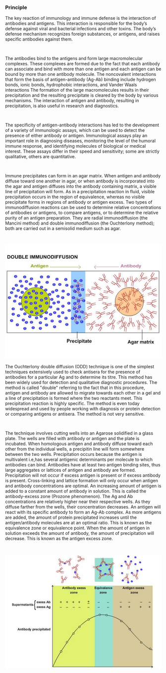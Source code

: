 ### Principle


The key reaction of immunology and immune defense is the interaction of antibodies and antigens.  This interaction  is responsible for the body’s defense against viral and bacterial infections and other toxins.  The body’s defense mechanism  recognizes foreign substances, or antigens, and raises specific antibodies against them.   
 
&nbsp;


The antibodies bind to the antigens and form large macromolecular complexes.  These complexes are formed due to the fact that each antibody can associate and bind with more than one antigen and each antigen can be bound by more than one antibody molecule. The noncovalent interactions that form the basis of antigen-antibody (Ag-Ab) binding include hydrogen bonds, ionic bonds, hydrophobic interactions, and Vander Waals interactions   The formation of the large macromolecules results in their precipitation and the resulting precipitate is cleared by the body by various mechanisms.  The interaction of antigen and antibody, resulting in precipitation, is also useful in research and diagnostics.

&nbsp;


The specificity of antigen-antibody interactions has led to the development of a variety of immunologic assays, which can be used to detect the presence of either antibody or antigen. Immunological assays play an important role in diagnosing diseases, monitoring the level of the humoral immune response, and identifying molecules of biological or medical interest. These assays differ in their speed and sensitivity; some are strictly qualitative, others are quantitative.

&nbsp;


Immune precipitates can form in an agar matrix. When antigen and antibody diffuse toward one another in agar, or when antibody is incorporated into the agar and antigen diffuses into the antibody containing matrix, a visible line of precipitation will form. As in a precipitation reaction in fluid, visible precipitation occurs in the region of equivalence, whereas no visible precipitate forms in regions of antibody or antigen excess. Two types of immunodiffusion reactions can be used to determine relative concentrations of antibodies or antigens, to compare antigens, or to determine the relative purity of an antigen preparation. They are radial immunodiffusion (the Mancini method) and double immunodiffusion (the Ouchterlony method); both are carried out in a semisolid medium such as agar.

&nbsp;

<img src="images/1.jpg" title=""/>


The Ouchterlony double diffusion (ODD) technique is one of the simplest techniques extensively used to check antisera for the presence of antibodies for a particular Ag and to determine its titre. This method has been widely used for detection and qualitative diagnostic procedures.  The method is called "double" referring to the fact that in this procedure, antigen and antibody are allowed to migrate towards each other in a gel and a line of precipitation is formed where the two reactants meet. This precipitation reaction is highly specific. The method is even today widespread and used by people working with diagnosis or protein detection or comparing antigens or antisera. The method is not very sensitive.

&nbsp;


The technique involves cutting wells into an Agarose solidified in a glass plate. The wells are filled with antibody or antigen and the plate is incubated. When homologous antigen and antibody diffuse toward each other from the individual wells, a precipitin line will form somewhere between the two wells. Precipitation occurs because the antigen is multivalent i.e,has several antigenic determinants per molecule to which antibodies can bind. Antibodies have at least two antigen binding sites, thus large aggregates or lattices of antigen and antibody are formed. Precipitation will not occur if excess antigen is present or if excess antibody is present. Cross-linking and lattice formation will only occur when antigen and antibody concentrations are optimal. An increasing amount of antigen is added to a constant amount of antibody in solution. This is called the antibody-excess zone (Prozone phenomenon). The Ag and Ab concentrations are relatively higher near their respective wells. As they diffuse farther from the wells, their concentration decreases. An antigen will react with its specific antibody to form an Ag-Ab complex.  As more antigens are added, the amount of protein precipitated increases until the antigen/antibody molecules are at an optimal ratio. This is known as the equivalence zone or equivalence point. When the amount of antigen in solution exceeds the amount of antibody, the amount of precipitation will decrease. This is known as the antigen excess zone.

&nbsp;


<img src="images/2.jpg" title="" />
